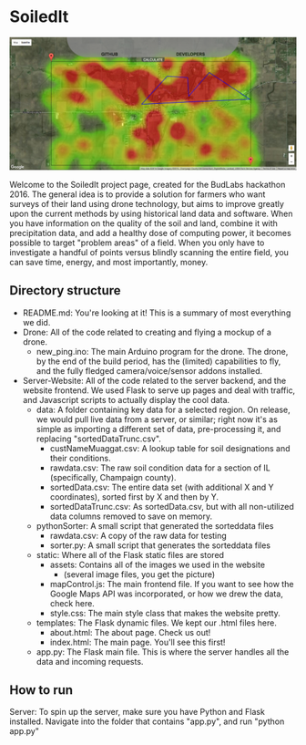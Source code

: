 # SoiledIt
![Image1](https://github.com/camcuz97/SoiledIt/blob/master/Server-Website/github_image1.png "Example of website usage")

Welcome to the SoiledIt project page, created for the BudLabs hackathon 2016. The general idea is to provide a solution for farmers who want surveys of their land using drone technology, but aims to improve greatly upon the current methods by using historical land data and software. When you have information on the quality of the soil and land, combine it with precipitation data, and add a healthy dose of computing power, it becomes possible to target "problem areas" of a field. When you only have to investigate a handful of points versus blindly scanning the entire field, you can save time, energy, and most importantly, money.

## Directory structure
* README.md: You're looking at it! This is a summary of most everything we did.
* Drone: All of the code related to creating and flying a mockup of a drone.
  * new_ping.ino: The main Arduino program for the drone. The drone, by the end of the build period, has the (limited) capabilities to fly, and the fully fledged camera/voice/sensor addons installed.
* Server-Website: All of the code related to the server backend, and the website frontend. We used Flask to serve up pages and deal with traffic, and Javascript scripts to actually display the cool data.
  * data: A folder containing key data for a selected region. On release, we would pull live data from a server, or similar; right now it's as simple as importing a different set of data, pre-processing it, and replacing "sortedDataTrunc.csv".
    * custNameMuaggat.csv: A lookup table for soil designations and their conditions.
    * rawdata.csv: The raw soil condition data for a section of IL (specifically, Champaign county).
    * sortedData.csv: The entire data set (with additional X and Y coordinates), sorted first by X and then by Y.
    * sortedDataTrunc.csv: As sortedData.csv, but with all non-utilized data columns removed to save on memory.
  * pythonSorter: A small script that generated the sorteddata files
    * rawdata.csv: A copy of the raw data for testing
    * sorter.py: A small script that generates the sorteddata files
  * static: Where all of the Flask static files are stored
    * assets: Contains all of the images we used in the website
      * (several image files, you get the picture)
    * mapControl.js: The main frontend file. If you want to see how the Google Maps API was incorporated, or how we drew the data, check here.
    * style.css: The main style class that makes the website pretty.
  * templates: The Flask dynamic files. We kept our .html files here.
    * about.html: The about page. Check us out!
    * index.html: The main page. You'll see this first!
  * app.py: The Flask main file. This is where the server handles all the data and incoming requests.

## How to run
Server: To spin up the server, make sure you have Python and Flask installed. Navigate into the folder that contains "app.py", and run "python app.py"
